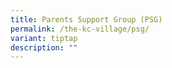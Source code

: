 ```yaml
---
title: Parents Support Group (PSG)
permalink: /the-kc-village/psg/
variant: tiptap
description: ""
---
```

